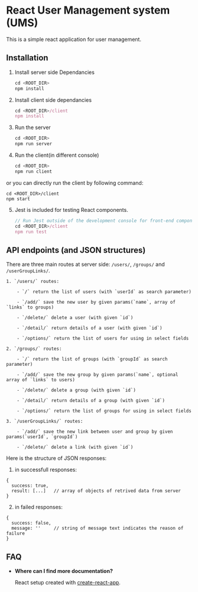 # React User Management system (UMS)

This is a simple react application for user management.

## Installation

1. Install server side Dependancies
    ```javascript
    cd <ROOT_DIR>
    npm install
    ```

2. Install client side dependancies
    ```javascript
    cd <ROOT_DIR>/client
    npm install
    ```

3. Run the server
    ```javascript
    cd <ROOT_DIR>
    npm run server
    ```

4. Run the client(in different console)
    ```javascript
    cd <ROOT_DIR>
    npm run client
    ```
  or you can directly run the client by following command:
  
    
    cd <ROOT_DIR>/client
    npm start
    

5. Jest is included for testing React components.
    ```javascript
    // Run Jest outside of the development console for front-end component tests.
    cd <ROOT_DIR>/client
    npm run test
    ```


## API endpoints (and JSON structures)

There are three main routes at server side: `/users/`, `/groups/` and `/userGroupLinks/`.

    1. `/users/` routes:

        - `/` return the list of users (with `userId` as search parameter)

        - `/add/` save the new user by given params(`name`, array of `links` to groups)

        - `/delete/` delete a user (with given `id`)

        - `/detail/` return details of a user (with given `id`)

        - `/options/` return the list of users for using in select fields

    2. `/groups/` routes:

        - `/` return the list of groups (with `groupId` as search parameter)

        - `/add/` save the new group by given params(`name`, optional array of `links` to users)

        - `/delete/` delete a group (with given `id`)

        - `/detail/` return details of a group (with given `id`)

        - `/options/` return the list of groups for using in select fields

    3. `/userGroupLinks/` routes:

        - `/add/` save the new link between user and group by given params(`userId`, `groupId`)

        - `/delete/` delete a link (with given `id`)

Here is the structure of JSON responses:

  1. in successfull responses:
  
    
    {
      success: true,
      result: [...]   // array of objects of retrived data from server
    }
    
  
  2. in failed responses:
  
    
    {
      success: false,
      message: ''     // string of message text indicates the reason of failure
    }
    


## FAQ

* __Where can I find more documentation?__

    React setup created with [create-react-app](https://github.com/facebookincubator/create-react-app/blob/master/packages/react-scripts/template/README.md).
